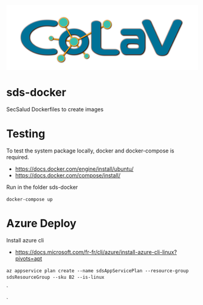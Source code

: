 <center><img src="https://raw.githubusercontent.com/colav/colav.github.io/master/img/Logo.png"/></center>

# sds-docker
SecSalud Dockerfiles to create images

# Testing
To test the system package locally, docker and docker-compose is required.
* https://docs.docker.com/engine/install/ubuntu/
* https://docs.docker.com/compose/install/

Run in the folder sds-docker

`
docker-compose up
`


# Azure Deploy
Install azure cli
* https://docs.microsoft.com/fr-fr/cli/azure/install-azure-cli-linux?pivots=apt

`
az appservice plan create --name sdsAppServicePlan --resource-group sdsResourceGroup --sku B2 --is-linux
`

`

`